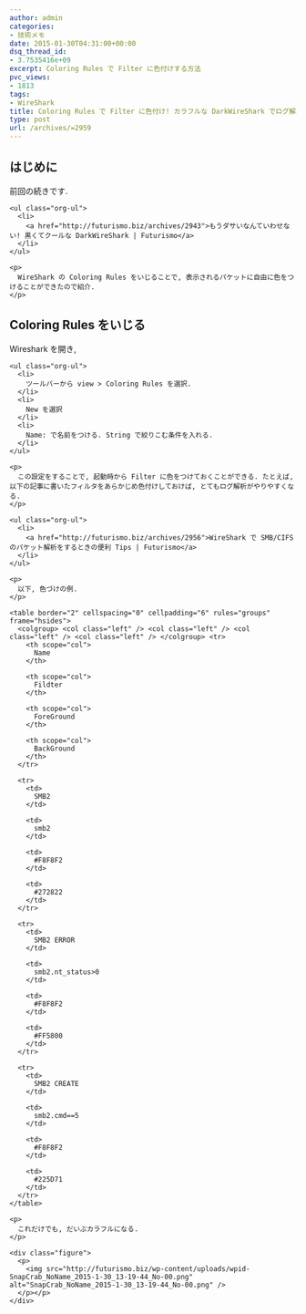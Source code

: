 ```yaml
---
author: admin
categories:
- 技術メモ
date: 2015-01-30T04:31:00+00:00
dsq_thread_id:
- 3.7535416e+09
excerpt: Coloring Rules で Filter に色付けする方法
pvc_views:
- 1813
tags:
- WireShark
title: Coloring Rules で Filter に色付け! カラフルな DarkWireShark でログ解析を加速する方法
type: post
url: /archives/=2959
---
```


<div id="outline-container-sec-1" class="outline-2">
  <h2 id="sec-1">
    はじめに
  </h2>
  
  <div class="outline-text-2" id="text-1">
    <p>
      前回の続きです.
    </p>
    
    <ul class="org-ul">
      <li>
        <a href="http://futurismo.biz/archives/2943">もうダサいなんていわせない! 黒くてクールな DarkWireShark | Futurismo</a>
      </li>
    </ul>
    
    <p>
      WireShark の Coloring Rules をいじることで, 表示されるパケットに自由に色をつけることができたので紹介.
    </p>
  </div>
</div>

<div id="outline-container-sec-2" class="outline-2">
  <h2 id="sec-2">
    Coloring Rules をいじる
  </h2>
  
  <div class="outline-text-2" id="text-2">
    <p>
      Wireshark を開き,
    </p>
    
    <ul class="org-ul">
      <li>
        ツールバーから view > Coloring Rules を選択.
      </li>
      <li>
        New を選択
      </li>
      <li>
        Name: で名前をつける. String で絞りこむ条件を入れる.
      </li>
    </ul>
    
    <p>
      この設定をすることで, 起動時から Filter に色をつけておくことができる. たとえば, 以下の記事に書いたフィルタをあらかじめ色付けしておけば, とてもログ解析がやりやすくなる.
    </p>
    
    <ul class="org-ul">
      <li>
        <a href="http://futurismo.biz/archives/2956">WireShark で SMB/CIFS のパケット解析をするときの便利 Tips | Futurismo</a>
      </li>
    </ul>
    
    <p>
      以下, 色づけの例.
    </p>
    
    <table border="2" cellspacing="0" cellpadding="6" rules="groups" frame="hsides">
      <colgroup> <col class="left" /> <col class="left" /> <col class="left" /> <col class="left" /> </colgroup> <tr>
        <th scope="col">
          Name
        </th>
        
        <th scope="col">
          Fildter
        </th>
        
        <th scope="col">
          ForeGround
        </th>
        
        <th scope="col">
          BackGround
        </th>
      </tr>
      
      <tr>
        <td>
          SMB2
        </td>
        
        <td>
          smb2
        </td>
        
        <td>
          #F8F8F2
        </td>
        
        <td>
          #272822
        </td>
      </tr>
      
      <tr>
        <td>
          SMB2 ERROR
        </td>
        
        <td>
          smb2.nt_status>0
        </td>
        
        <td>
          #F8F8F2
        </td>
        
        <td>
          #FF5800
        </td>
      </tr>
      
      <tr>
        <td>
          SMB2 CREATE
        </td>
        
        <td>
          smb2.cmd==5
        </td>
        
        <td>
          #F8F8F2
        </td>
        
        <td>
          #225D71
        </td>
      </tr>
    </table>
    
    <p>
      これだけでも, だいぶカラフルになる.
    </p>
    
    <div class="figure">
      <p>
        <img src="http://futurismo.biz/wp-content/uploads/wpid-SnapCrab_NoName_2015-1-30_13-19-44_No-00.png" alt="SnapCrab_NoName_2015-1-30_13-19-44_No-00.png" />
      </p></p>
    </div>
  </div>
</div>